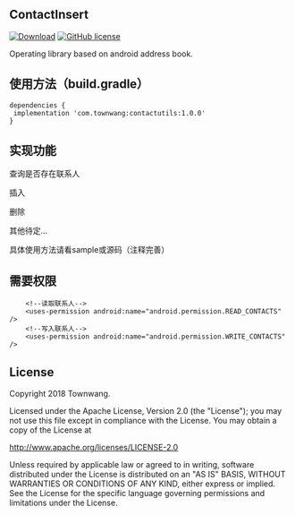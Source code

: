 ## ContactInsert
[![Download](https://api.bintray.com/packages/townwang/ContactInsert/contactutils/images/download.svg)](https://bintray.com/townwang/ContactInsert/contactutils/_latestVersion)
[![GitHub license](https://img.shields.io/badge/license-Apache%20License%202.0-blue.svg?style=flat)](http://www.apache.org/licenses/LICENSE-2.0)

Operating library based on android address book.

## 使用方法（build.gradle）

```
dependencies {
 implementation 'com.townwang:contactutils:1.0.0'
}
```
## 实现功能

查询是否存在联系人

插入

删除

其他待定...

具体使用方法请看sample或源码（注释完善）

## 需要权限

```
    <!--读取联系人-->
    <uses-permission android:name="android.permission.READ_CONTACTS" />
    <!--写入联系人-->
    <uses-permission android:name="android.permission.WRITE_CONTACTS" />
```


## License
Copyright 2018 Townwang.

Licensed under the Apache License, Version 2.0 (the "License");
you may not use this file except in compliance with the License.
You may obtain a copy of the License at

   http://www.apache.org/licenses/LICENSE-2.0

Unless required by applicable law or agreed to in writing, software
distributed under the License is distributed on an "AS IS" BASIS,
WITHOUT WARRANTIES OR CONDITIONS OF ANY KIND, either express or implied.
See the License for the specific language governing permissions and
limitations under the License.
